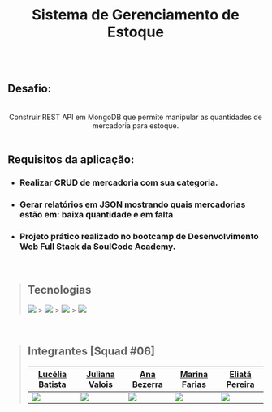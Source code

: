 <div align="center">
<h1>Sistema de Gerenciamento de Estoque</h1>
</div>
<br/>
<br/>

## Desafio:

<br/>
<div align="center">
Construir REST API em MongoDB que permite manipular as quantidades de mercadoria para estoque.
</div>

<br/>

## Requisitos da aplicação:

- ### Realizar CRUD de mercadoria com sua categoria.
- ### Gerar relatórios em JSON mostrando quais mercadorias estão em: baixa quantidade e em falta

- ### Projeto prático realizado no bootcamp de Desenvolvimento Web Full Stack da SoulCode Academy.

<br/>

> ## Tecnologias
>
> ![](https://img.shields.io/badge/Node.js-339933?style=for-the-badge&logo=nodedotjs&logoColor=white) > ![](https://img.shields.io/badge/Express.js-000000?style=for-the-badge&logo=express&logoColor=white) > ![](https://img.shields.io/badge/Mongoose.js-f0772b?style=for-the-badge&logo=handlebarsdotjs&logoColor=black) > ![](https://img.shields.io/badge/MongoDB-4EA94B?style=for-the-badge&logo=mongodb&logoColor=white)

<br/>

> ## Integrantes [Squad #06]
>
> | [Lucélia Batista](https://github.com/Luceliabatista)      | [Juliana Valois](https://github.com/JulianaVValois)       | [Ana Bezerra](https://github.com/Anaglebia)               | [Marina Farias](https://github.com/amarinafarias)         | [Eliatã Pereira](https://github.com/TamPereira)                |
> | --------------------------------------------------------- | --------------------------------------------------------- | --------------------------------------------------------- | --------------------------------------------------------- | -------------------------------------------------------------- |
> | ![](https://avatars.githubusercontent.com/u/86496770?v=4) | ![](https://avatars.githubusercontent.com/u/94149414?v=4) | ![](https://avatars.githubusercontent.com/u/53240639?v=4) | ![](https://avatars.githubusercontent.com/u/94215132?v=4) | ![](https://avatars.githubusercontent.com/u/89050340?s=64&v=4) |
